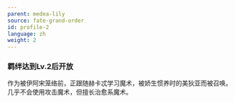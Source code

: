 ```yaml
---
parent: medea-lily
source: fate-grand-order
id: profile-2
language: zh
weight: 2
---
```


### 羁绊达到Lv.2后开放

作为被伊阿宋笼络前，正跟随赫卡忒学习魔术，被娇生惯养时的美狄亚而被召唤。
几乎不会使用攻击魔术，但擅长治愈系魔术。
